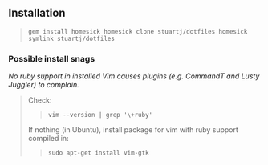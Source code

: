 ## Installation

>`gem install homesick
>homesick clone stuartj/dotfiles
>homesick symlink stuartj/dotfiles`

### Possible install snags

*No ruby support in installed Vim causes plugins (e.g. CommandT and Lusty Juggler) to complain.*

>Check:
>
>> `vim --version | grep '\+ruby'`
>
>If nothing (in Ubuntu), install package for vim with ruby support compiled in:
>
>> `sudo apt-get install vim-gtk`

